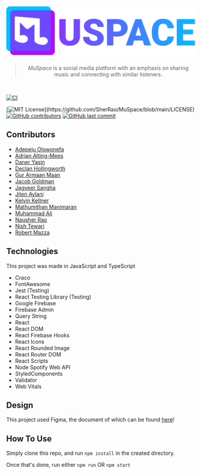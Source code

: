 <h1 align="center"> 
  <a href=""><img src="public/logo.svg" width="512"/></a>
</h1>

<blockquote align="center">
  <em>MuSpace</em> is a social media platform with an emphasis on sharing music and connecting with similar listeners.
</blockquote>

<br/>

[![CI](https://github.com/SherRao/CP-317/actions/workflows/CI.yml/badge.svg)](https://github.com/SherRao/MuSpace/actions/workflows/eslint.yml)

[![MIT License](https://img.shields.io/apm/l/atomic-design-ui.svg?)](https://github.com/SherRao/MuSpace/blob/main/LICENSE)
[![GitHub contributors](https://img.shields.io/github/contributors/SherRao/CP-317.svg?style=flat)](https://github.com/SherRao/MuSpace/graphs/contributors)
[![GitHub last commit](https://img.shields.io/github/last-commit/SherRao/CP-317.svg?style=flat)](https://github.com/SherRao/MuSpace/commits/main)

## Contributors

- [Adepeju Olowonefa](https://www.github.com/Adepeju-nefa)<br/>
- [Adrian Alting-Mees](https://github.com/AdrianAltingMees)<br/>
- [Daner Yasin](https://github.com/danerkestey)<br/>
- [Declan Hollingworth](https://github.com/wowitsdeclan)<br/>
- [Gur Armaan Maan](https://github.com/MAHAULMUSIC)<br/>
- [Jacob Goldman](https://github.com/Caboji)<br/>
- [Jagveer Sangha](https://github.com/Jagveer-Sangha)<br/>
- [Jiten Aylani](https://github.com/aylanij)<br/>
- [Kelvin Kellner](https://github.com/kelvinkellner)<br/>
- [Mathumithan Manimaran](https://www.github.com/MattDank)<br/>
- [Muhammad Ali](https://github.com/zancrash)<br/>
- [Nausher Rao](https://www.github.com/sherrao)<br/>
- [Nish Tewari](https://github.com/XSilviaX)<br/>
- [Robert Mazza](https://github.com/Robert336)<br/>

## Technologies

This project was made in JavaScript and TypeScript


- Craco
- FontAwesome
- Jest (Testing)
- React Testing Library (Testing)
- Google Firebase
- Firebase Admin
- Query String
- React
- React DOM
- React Firebase Hooks
- React Icons
- React Rounded Image
- React Router DOM
- React Scripts
- Node Spotify Web API
- StyledComponents
- Validator
- Web Vitals

## Design
This project used Figma, the document of which can be found [here](https://www.figma.com/file/Jh6rAs4sNIZPaELM6qcGEt/Website?node-id=0%3A1)!

## How To Use

Simply clone this repo, and run
`npm install` in the created directory.

Once that's done, run either
`npm run` OR `npm start`
